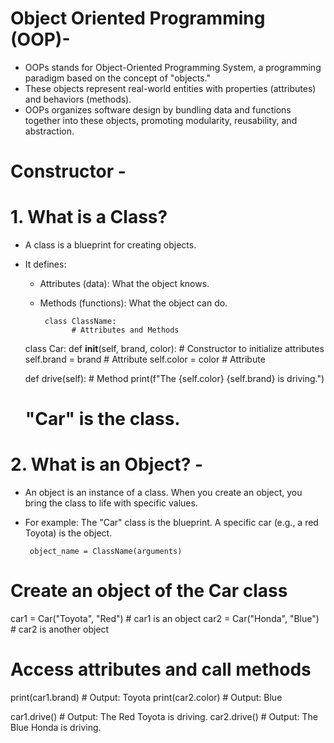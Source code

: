 # Object Oriented Programming (OOP)-
- OOPs stands for Object-Oriented Programming System, a programming paradigm based on the concept of "objects."
- These objects represent real-world entities with properties (attributes) and behaviors (methods).
- OOPs organizes software design by bundling data and functions together into these objects, promoting modularity, reusability, and abstraction.

# Constructor -




# 1. What is a Class?
- A class is a blueprint for creating objects.
- It defines:
     - Attributes (data): What the object knows.
     - Methods (functions): What the object can do.



            class ClassName:
                  # Attributes and Methods



    class Car:
    def __init__(self, brand, color):  # Constructor to initialize attributes
        self.brand = brand  # Attribute
        self.color = color  # Attribute

    def drive(self):  # Method
        print(f"The {self.color} {self.brand} is driving.")

    # "Car" is the class.



# 2. What is an Object? -
- An object is an instance of a class. When you create an object, you bring the class to life with specific values.
- For example: The "Car" class is the blueprint. A specific car (e.g., a red Toyota) is the object.

       object_name = ClassName(arguments)



# Create an object of the Car class
car1 = Car("Toyota", "Red")  # car1 is an object
car2 = Car("Honda", "Blue")  # car2 is another object

# Access attributes and call methods
print(car1.brand)  # Output: Toyota
print(car2.color)  # Output: Blue

car1.drive()  # Output: The Red Toyota is driving.
car2.drive()  # Output: The Blue Honda is driving.



